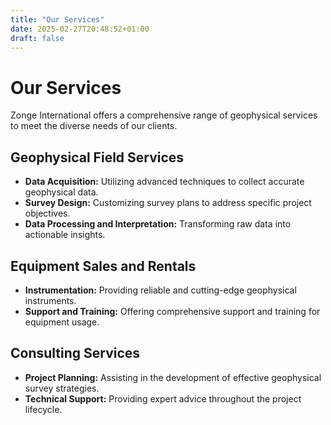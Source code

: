 ```yaml
---
title: "Our Services"
date: 2025-02-27T20:48:52+01:00
draft: false
---
```


# Our Services

Zonge International offers a comprehensive range of geophysical services to meet the diverse needs of our clients.

## Geophysical Field Services

- **Data Acquisition:** Utilizing advanced techniques to collect accurate geophysical data.
- **Survey Design:** Customizing survey plans to address specific project objectives.
- **Data Processing and Interpretation:** Transforming raw data into actionable insights.

## Equipment Sales and Rentals

- **Instrumentation:** Providing reliable and cutting-edge geophysical instruments.
- **Support and Training:** Offering comprehensive support and training for equipment usage.

## Consulting Services

- **Project Planning:** Assisting in the development of effective geophysical survey strategies.
- **Technical Support:** Providing expert advice throughout the project lifecycle.
